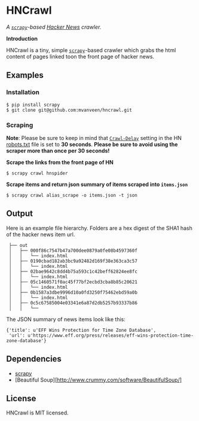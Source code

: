 HNCrawl
=======

*A [`scrapy`][scrapy]-based [Hacker News][hn] crawler.*

**Introduction**

HNCrawl is a tiny, simple [`scrapy`][scrapy]-based crawler which grabs the html 
content of pages linked toon the front page of hacker news.

## Examples

### Installation

    $ pip install scrapy
    $ git clone git@github.com:mvanveen/hncrawl.git
    
### Scraping

**Note**: Please be sure to keep in mind that [`Crawl-Delay`][crawl] setting in the HN [robots.txt][robots] file is set to **30 seconds**.  **Please be sure to avoid using the scraper more than once per 30 seconds!**
    
**Scrape the links from the front page of HN**    
    
    $ scrapy crawl hnspider

**Scrape items and return json summary of items scraped into `items.json`**

    $ scrapy crawl alias_scrape -o items.json -t json
    
## Output

Here is an example file hierarchy.  Folders are a hex digest
of the SHA1 hash of the hacker news item url.


     ├── out
     │   ├── 000f86c7547b47a700dee0879a0fe08b4597360f
     │   │   └── index.html
     │   ├── 0190cbad182ab3bc9a92482d169f38e363ca3c57
     │   │   └── index.html
     │   ├── 02bae9642c8dd4b75a593c1c42beff62824ee8fc
     │   │   └── index.html
     │   ├── 05c1460571f0ac45f77bf2ecbd3cba8b85c20621
     │   │   └── index.html
     │   ├── 0b1587a3dbe9996d10a0fd3250f75462ebd59a0b
     │   │   └── index.html
     │   ├── 0c5c67585004e03341e6a87d2db5257b93337b86
     │   │   └── 

The JSON summary of news items look like this:

	{'title': u'EFF Wins Protection for Time Zone Database',
	 'url': u'https://www.eff.org/press/releases/eff-wins-protection-time-zone-database'}

## Dependencies

- [scrapy][scrapy]
- [Beautiful Soup][http://www.crummy.com/software/BeautifulSoup/]

## License

HNCrawl is MIT licensed.

[crawl]: http://en.wikipedia.org/wiki/Robots_exclusion_standard#Crawl-delay_directive
[hn]: http://news.ycombinator.com
[robots]: http://news.ycombinator.com/robots.txt
[scrapy]: http://scrapy.org/
